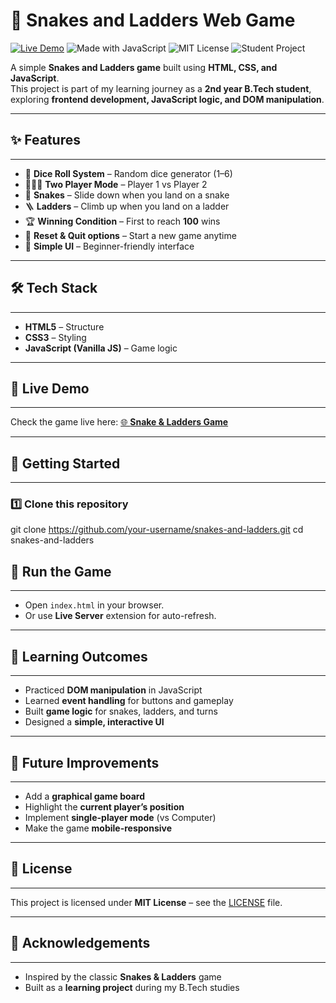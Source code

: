 # 🎲 **Snakes and Ladders Web Game**  
[![Live Demo](https://img.shields.io/badge/Live-Demo-blue)](https://snakeandladders.ccbp.tech/) ![Made with JavaScript](https://img.shields.io/badge/Made%20with-JavaScript-yellow) ![MIT License](https://img.shields.io/badge/License-MIT-green) ![Student Project](https://img.shields.io/badge/Status-Student-blue)

A simple **Snakes and Ladders game** built using **HTML, CSS, and JavaScript**.  
This project is part of my learning journey as a **2nd year B.Tech student**, exploring **frontend development, JavaScript logic, and DOM manipulation**.

---

## ✨ **Features**  
---
- 🎲 **Dice Roll System** – Random dice generator (1–6)  
- 🧑‍🤝‍🧑 **Two Player Mode** – Player 1 vs Player 2  
- 🐍 **Snakes** – Slide down when you land on a snake  
- 🪜 **Ladders** – Climb up when you land on a ladder  
- 🏆 **Winning Condition** – First to reach **100** wins  
- 🔄 **Reset & Quit options** – Start a new game anytime  
- 🎨 **Simple UI** – Beginner-friendly interface  

---

## 🛠️ **Tech Stack**  
---
- **HTML5** – Structure  
- **CSS3** – Styling  
- **JavaScript (Vanilla JS)** – Game logic  

---

## 🚀 **Live Demo**  
---
Check the game live here: [🌐 **Snake & Ladders Game**](https://snakeandladders.ccbp.tech/)  

---

## 🚀 **Getting Started**  
---
### 1️⃣ Clone this repository
git clone https://github.com/your-username/snakes-and-ladders.git
cd snakes-and-ladders

## 🚀 **Run the Game**
---
- Open `index.html` in your browser.  
- Or use **Live Server** extension for auto-refresh.

---

## 📌 **Learning Outcomes**
---
- Practiced **DOM manipulation** in JavaScript  
- Learned **event handling** for buttons and gameplay  
- Built **game logic** for snakes, ladders, and turns  
- Designed a **simple, interactive UI**  

---


## 🎯 **Future Improvements**
---
- Add a **graphical game board**  
- Highlight the **current player’s position**  
- Implement **single-player mode** (vs Computer)  
- Make the game **mobile-responsive**  

---

## 📜 **License**
---
This project is licensed under **MIT License** – see the [LICENSE](./LICENSE) file.

---

## 🙌 **Acknowledgements**
---
- Inspired by the classic **Snakes & Ladders** game  
- Built as a **learning project** during my B.Tech studies  
